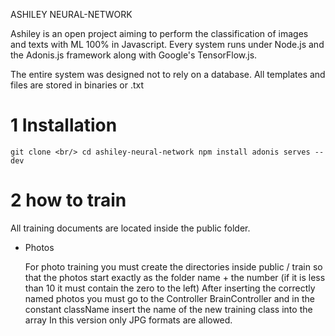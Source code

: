 ASHILEY NEURAL-NETWORK

Ashiley is an open project aiming to perform the classification of images and texts with ML 100% in Javascript.
Every system runs under Node.js and the Adonis.js framework along with Google's TensorFlow.js.

The entire system was designed not to rely on a database.
All templates and files are stored in binaries or .txt

# 1 Installation
``
git clone <br/>
cd ashiley-neural-network
npm install
adonis serves --dev
``
# 2 how to train

All training documents are located inside the public folder.

* Photos

  For photo training you must create the directories inside public / train so that the photos start exactly as the folder name + the number (if it is less than 10 it must contain the zero to the left)
  After inserting the correctly named photos you must go to the Controller BrainController and in the constant className insert the name of the new training class into the array
 In this version only JPG formats are allowed.
